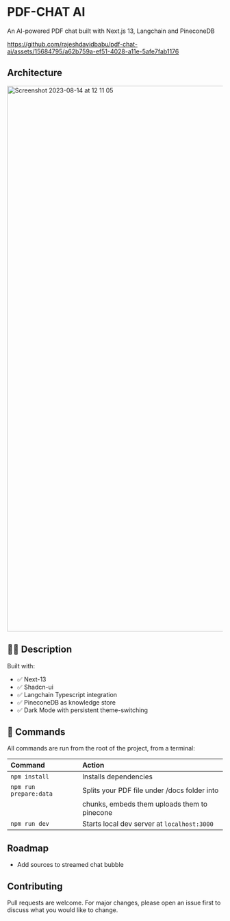# PDF-CHAT AI

An AI-powered PDF chat built with Next.js 13, Langchain and PineconeDB

https://github.com/rajeshdavidbabu/pdf-chat-ai/assets/15684795/a62b759a-ef51-4028-a11e-5afe7fab1176

## Architecture
<img width="1275" alt="Screenshot 2023-08-14 at 12 11 05" src="https://github.com/rajeshdavidbabu/pdf-chat-ai/assets/15684795/4635271e-d580-4a26-a892-bc77d905cf72">


## 👩‍🚀 Description

Built with:

- ✅ Next-13
- ✅ Shadcn-ui
- ✅ Langchain Typescript integration
- ✅ PineconeDB as knowledge store
- ✅ Dark Mode with persistent theme-switching

## 🧞 Commands

All commands are run from the root of the project, from a terminal:

| Command               | Action                                      |
| :-------------------- | :------------------------------------------ |
| `npm install`         | Installs dependencies                       |
| `npm run prepare:data`| Splits your PDF file under /docs folder into|
|                       | chunks, embeds them uploads them to pinecone|
| `npm run dev`         | Starts local dev server at `localhost:3000` |

## Roadmap
- Add sources to streamed chat bubble

## Contributing

Pull requests are welcome. For major changes, please open an issue first
to discuss what you would like to change.
